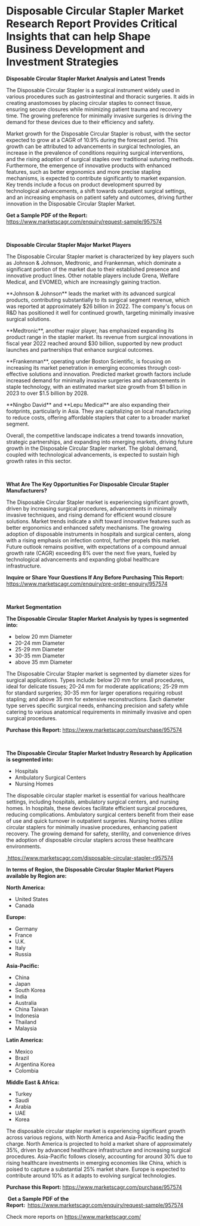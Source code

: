 <p><h1>Disposable Circular Stapler Market Research Report Provides Critical Insights that can help Shape Business Development and Investment Strategies</h1></p><p><strong>Disposable Circular Stapler Market Analysis and Latest Trends</strong></p>
<p><p>The Disposable Circular Stapler is a surgical instrument widely used in various procedures such as gastrointestinal and thoracic surgeries. It aids in creating anastomoses by placing circular staples to connect tissue, ensuring secure closures while minimizing patient trauma and recovery time. The growing preference for minimally invasive surgeries is driving the demand for these devices due to their efficiency and safety.</p><p>Market growth for the Disposable Circular Stapler is robust, with the sector expected to grow at a CAGR of 10.9% during the forecast period. This growth can be attributed to advancements in surgical technologies, an increase in the prevalence of conditions requiring surgical interventions, and the rising adoption of surgical staples over traditional suturing methods. Furthermore, the emergence of innovative products with enhanced features, such as better ergonomics and more precise stapling mechanisms, is expected to contribute significantly to market expansion. Key trends include a focus on product development spurred by technological advancements, a shift towards outpatient surgical settings, and an increasing emphasis on patient safety and outcomes, driving further innovation in the Disposable Circular Stapler Market.</p></p>
<p><strong>Get a Sample PDF of the Report:&nbsp;</strong> <a href="https://www.marketscagr.com/enquiry/request-sample/957574?utm_campaign=2650&utm_medium=2&utm_source=Github&utm_content=ia&utm_term=21032025&utm_id=disposable-circular-stapler">https://www.marketscagr.com/enquiry/request-sample/957574</a></p>
<p>&nbsp;</p>
<p><strong>Disposable Circular Stapler Major Market Players</strong></p>
<p><p>The Disposable Circular Stapler market is characterized by key players such as Johnson & Johnson, Medtronic, and Frankenman, which dominate a significant portion of the market due to their established presence and innovative product lines. Other notable players include Grena, Welfare Medical, and EVOMED, which are increasingly gaining traction.</p><p>**Johnson & Johnson** leads the market with its advanced surgical products, contributing substantially to its surgical segment revenue, which was reported at approximately $26 billion in 2022. The company's focus on R&D has positioned it well for continued growth, targeting minimally invasive surgical solutions.</p><p>**Medtronic**, another major player, has emphasized expanding its product range in the stapler market. Its revenue from surgical innovations in fiscal year 2022 reached around $30 billion, supported by new product launches and partnerships that enhance surgical outcomes.</p><p>**Frankenman**, operating under Boston Scientific, is focusing on increasing its market penetration in emerging economies through cost-effective solutions and innovation. Predicted market growth factors include increased demand for minimally invasive surgeries and advancements in staple technology, with an estimated market size growth from $1 billion in 2023 to over $1.5 billion by 2028.</p><p>**Ningbo David** and **Lepu Medical** are also expanding their footprints, particularly in Asia. They are capitalizing on local manufacturing to reduce costs, offering affordable staplers that cater to a broader market segment. </p><p>Overall, the competitive landscape indicates a trend towards innovation, strategic partnerships, and expanding into emerging markets, driving future growth in the Disposable Circular Stapler market. The global demand, coupled with technological advancements, is expected to sustain high growth rates in this sector.</p></p>
<p>&nbsp;</p>
<p><strong>What Are The Key Opportunities For Disposable Circular Stapler Manufacturers?</strong></p>
<p><p>The Disposable Circular Stapler market is experiencing significant growth, driven by increasing surgical procedures, advancements in minimally invasive techniques, and rising demand for efficient wound closure solutions. Market trends indicate a shift toward innovative features such as better ergonomics and enhanced safety mechanisms. The growing adoption of disposable instruments in hospitals and surgical centers, along with a rising emphasis on infection control, further propels this market. Future outlook remains positive, with expectations of a compound annual growth rate (CAGR) exceeding 8% over the next five years, fueled by technological advancements and expanding global healthcare infrastructure.</p></p>
<p><strong>Inquire or Share Your Questions If Any Before Purchasing This Report:</strong> <a href="https://www.marketscagr.com/enquiry/pre-order-enquiry/957574?utm_campaign=2650&utm_medium=2&utm_source=Github&utm_content=ia&utm_term=21032025&utm_id=disposable-circular-stapler">https://www.marketscagr.com/enquiry/pre-order-enquiry/957574</a></p>
<p>&nbsp;</p>
<p><strong>Market Segmentation</strong></p>
<p><strong>The Disposable Circular Stapler Market Analysis by types is segmented into:</strong></p>
<p><ul><li>below 20 mm Diameter</li><li>20-24 mm Diameter</li><li>25-29 mm Diameter</li><li>30-35 mm Diameter</li><li>above 35 mm Diameter</li></ul></p>
<p><p>The Disposable Circular Stapler market is segmented by diameter sizes for surgical applications. Types include: below 20 mm for small procedures, ideal for delicate tissues; 20-24 mm for moderate applications; 25-29 mm for standard surgeries; 30-35 mm for larger operations requiring robust stapling; and above 35 mm for extensive reconstructions. Each diameter type serves specific surgical needs, enhancing precision and safety while catering to various anatomical requirements in minimally invasive and open surgical procedures.</p></p>
<p><strong>Purchase this Report:&nbsp;</strong><a href="https://www.marketscagr.com/purchase/957574?utm_campaign=2650&utm_medium=2&utm_source=Github&utm_content=ia&utm_term=21032025&utm_id=disposable-circular-stapler">https://www.marketscagr.com/purchase/957574</a></p>
<p>&nbsp;</p>
<p><strong>The Disposable Circular Stapler Market Industry Research by Application is segmented into:</strong></p>
<p><ul><li>Hospitals</li><li>Ambulatory Surgical Centers</li><li>Nursing Homes</li></ul></p>
<p><p>The disposable circular stapler market is essential for various healthcare settings, including hospitals, ambulatory surgical centers, and nursing homes. In hospitals, these devices facilitate efficient surgical procedures, reducing complications. Ambulatory surgical centers benefit from their ease of use and quick turnover in outpatient surgeries. Nursing homes utilize circular staplers for minimally invasive procedures, enhancing patient recovery. The growing demand for safety, sterility, and convenience drives the adoption of disposable circular staplers across these healthcare environments.</p></p>
<p><a href="https://www.marketscagr.com/disposable-circular-stapler-r957574?utm_campaign=2650&utm_medium=2&utm_source=Github&utm_content=ia&utm_term=21032025&utm_id=disposable-circular-stapler">&nbsp;https://www.marketscagr.com/disposable-circular-stapler-r957574</a></p>
<p><strong>In terms of Region, the Disposable Circular Stapler Market Players available by Region are:</strong></p>
<p>
    <p> <strong> North America: </strong>
        <ul>
            <li>United States</li>
            <li>Canada</li>
        </ul>
        </p> 
    <p> <strong> Europe: </strong>
        <ul>
            <li>Germany</li>
            <li>France</li>
            <li>U.K.</li>
            <li>Italy</li>
            <li>Russia</li>
        </ul>
        </p> 
    <p> <strong> Asia-Pacific: </strong>
        <ul>
            <li>China</li>
            <li>Japan</li>
            <li>South Korea</li>
            <li>India</li>
            <li>Australia</li>
            <li>China Taiwan</li>
            <li>Indonesia</li>
            <li>Thailand</li>
            <li>Malaysia</li>
        </ul>
        </p> 
    <p> <strong> Latin America: </strong>
        <ul>
            <li>Mexico</li>
            <li>Brazil</li>
            <li>Argentina Korea</li>
            <li>Colombia</li>
        </ul>
        </p> 
    <p> <strong> Middle East & Africa: </strong>
        <ul>
            <li>Turkey</li>
            <li>Saudi</li>
            <li>Arabia</li>
            <li>UAE</li>
            <li>Korea</li>
        </ul>
    </p>
    </p>
<p><p>The disposable circular stapler market is experiencing significant growth across various regions, with North America and Asia-Pacific leading the charge. North America is projected to hold a market share of approximately 35%, driven by advanced healthcare infrastructure and increasing surgical procedures. Asia-Pacific follows closely, accounting for around 30% due to rising healthcare investments in emerging economies like China, which is poised to capture a substantial 25% market share. Europe is expected to contribute around 10% as it adapts to evolving surgical technologies.</p></p>
<p><strong>Purchase this Report: </strong><a href="https://www.marketscagr.com/purchase/957574?utm_campaign=2650&utm_medium=2&utm_source=Github&utm_content=ia&utm_term=21032025&utm_id=disposable-circular-stapler">https://www.marketscagr.com/purchase/957574</a></p>
<p>&nbsp;<strong>Get a Sample PDF of the Report:&nbsp;&nbsp;</strong><a href="https://www.marketscagr.com/enquiry/request-sample/957574?utm_campaign=2650&utm_medium=2&utm_source=Github&utm_content=ia&utm_term=21032025&utm_id=disposable-circular-stapler">https://www.marketscagr.com/enquiry/request-sample/957574</a></p>
<p><strong></strong></p>
<p>Check more reports on <a href="https://www.marketscagr.com/?utm_campaign=2650&utm_medium=2&utm_source=Github&utm_content=ia&utm_term=21032025&utm_id=disposable-circular-stapler">https://www.marketscagr.com/</a></p>